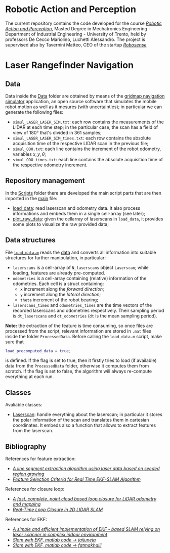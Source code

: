 # Robotic Action and Perception
The current repository contains the code developed for the course [_Robotic Action and Perception_](https://www.miro.ing.unitn.it/category/robotic-perception-and-action/), Masted Degree in Mechatronics Engineering - Department of Industrial Engineering - University of Trento, held by professors De Cecco Mariolino, Luchetti Alessandro. The project is supervised also by Tavernini Matteo, CEO of the startup [_Robosense_](https://www.robosense.it/it/)


# Laser Rangefinder Navigation


## Data
Data inside the [Data](Data/) folder are obtained by means of the [gridmap navigation simulator](https://www.mrpt.org/list-of-mrpt-apps/application_gridmapnavsimul/) application, an open source software that simulates the mobile robot motion as well as it mesures (with uncertainties); in particular we can generate the following files:
- `simul_LASER_LASER_SIM.txt`: each row contains the measurements of the LIDAR at each time step; in the particular case, the scan has a field of view of 180° that's divided in 361 samples;
- `simul_LASER_LASER_SIM_times.txt`: each row contains the absolute acquisition time of the respective LIDAR scan in the previous file;
- `simul_ODO.txt`: each line contains the increment of the robot odometry, variables $x,y,\theta$;
- `simul_ODO_times.txt`: each line contains the absolute acquisition time of the respective odometry increment.

## Repository management
In the [Scripts](Scripts/) folder there are developed the main script parts that are then imported in the [main](main.m) file:
- [load_data](Scripts/load_data.m): read laserscan and odometry data. It also process informations and embeds them in a single cell-array (see later);
- [plot_raw_data](Scripts/plot_raw_data.m): given the cellarray of laserscans in `load_data`, it provides some plots to visualize the raw provided data;


## Data structures
File [`load_data.m`](load_data.m) reads the [data](Data/) and converts all information into suitable structures for further manipulation, in particular:

- `laserscans` is a cell-array of `N_laserscans` object `Laserscan`; while loading, features are already pre-computed.
- `odometries` is a cell-array containing (relative) information of the odometries. Each cell is a struct containing:
    - `x` increment along the _forward direction_;
    - `y` increment along the _lateral direction_;
    - `theta` increment of the robot bearing;
- `laserscans_times` and `odometries_times` are the time vectors of the recorded laserscans and odometries respectively. Their sampling period is `dt_laserscans` and `dt_odometries` (`dt` is the mean sampling period).

**Note:** the extraction of the feature is time consuming, so once files are processed from the script, relevant information are stored in `.mat` files inside the folder `ProcessedData`. Before calling the `load_data.m` script, make sure that 
```matlab
load_precomputed_data = true;
```
is defined. If the flag is set to true, then it firstly tries to load (if available) data from the `ProcessedData` folder, otherwise it computes them from scratch. If the flag is set to false, the algorithm will always re-compute everything at each run.

## Classes
Avaliable classes:

- [Laserscan](Classes/Laserscan.m): handle everything about the laserscan; in particular it stores the polar information of the scan and translates them in cartesian coordinates. It embeds also a function that allows to extract features from the laserscan.

## Bibliography
References for feature extraction:
- [_A line segment extraction algorithm using laser data based on seeded region growing_](https://journals.sagepub.com/doi/pdf/10.1177/1729881418755245)
- [_Feature Selection Criteria for Real Time EKF-SLAM Algorithm_](https://journals.sagepub.com/doi/full/10.5772/7237#alg3-7237)

References for closure loop:
- [_A fast, complete, point cloud based loop closure for LiDAR odometry and mapping_](https://arxiv.org/pdf/1909.11811.pdf)
- [_Real-Time Loop Closure in 2D LIDAR SLAM_](https://static.googleusercontent.com/media/research.google.com/en//pubs/archive/45466.pdf)

References for EKF:
- [_A simple and efficient implementation of EKF - based SLAM relying on laser scanner in complex indoor environment_](https://www.infona.pl/resource/bwmeta1.element.baztech-5cbd9e8d-e5b6-4200-8f35-186220453ec8/content/partContents/0331eb36-015d-38a5-a06b-9f1870722f01)
- [_Slam with EKF, matlab code -> jaijuneja_](https://github.com/jaijuneja/ekf-slam-matlab)
- [_Slam with EKF, matlab code -> fatmakhalil_](https://github.com/fatmakhalil/EKF-SLAM-from-LiDAR-input-data)
